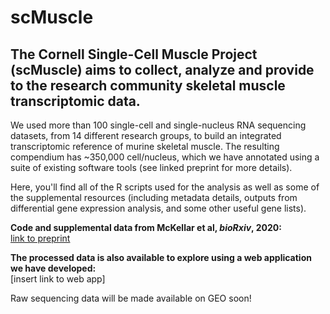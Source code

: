 # scMuscle

## The Cornell Single-Cell Muscle Project (scMuscle) aims to collect, analyze and provide to the research community skeletal muscle transcriptomic data.

We used more than 100 single-cell and single-nucleus RNA sequencing datasets, from 14 different research groups, to build an integrated transcriptomic reference of murine skeletal muscle. 
The resulting compendium has ~350,000 cell/nucleus, which we have annotated using a suite of existing software tools (see linked preprint for more details). 

Here, you'll find all of the R scripts used for the analysis as well as some of the supplemental resources (including metadata details, outputs from differential gene expression analysis, and some other useful gene lists).

**Code and supplemental data from McKellar et al, *bioRxiv*, 2020:**  
[link to preprint](https://www.biorxiv.org/content/10.1101/2020.12.01.407460v1)

**The processed data is also available to explore using a web application we have developed:**  
[insert link to web app]

Raw sequencing data will be made available on GEO soon!
